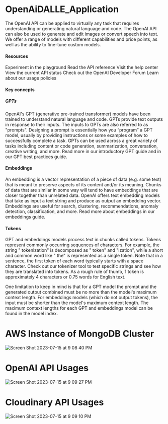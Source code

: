 # OpenAiDALLE_Application
The OpenAI API can be applied to virtually any task that requires understanding or generating natural language and code. The OpenAI API can also be used to generate and edit images or convert speech into text. We offer a range of models with different capabilities and price points, as well as the ability to fine-tune custom models.

<h4>Resources</h4>
Experiment in the playground
Read the API reference
Visit the help center
View the current API status
Check out the OpenAI Developer Forum
Learn about our usage policies

<h4>Key concepts</h4>

<h5>GPTs</h5>
OpenAI's GPT (generative pre-trained transformer) models have been trained to understand natural language and code. GPTs provide text outputs in response to their inputs. The inputs to GPTs are also referred to as "prompts". Designing a prompt is essentially how you “program” a GPT model, usually by providing instructions or some examples of how to successfully complete a task. GPTs can be used across a great variety of tasks including content or code generation, summarization, conversation, creative writing, and more. Read more in our introductory GPT guide and in our GPT best practices guide.

<h4>Embeddings</h4>
An embedding is a vector representation of a piece of data (e.g. some text) that is meant to preserve aspects of its content and/or its meaning. Chunks of data that are similar in some way will tend to have embeddings that are closer together than unrelated data. OpenAI offers text embedding models that take as input a text string and produce as output an embedding vector. Embeddings are useful for search, clustering, recommendations, anomaly detection, classification, and more. Read more about embeddings in our embeddings guide.

<h4>Tokens</h4>
GPT and embeddings models process text in chunks called tokens. Tokens represent commonly occurring sequences of characters. For example, the string " tokenization" is decomposed as " token" and "ization", while a short and common word like " the" is represented as a single token. Note that in a sentence, the first token of each word typically starts with a space character. Check out our tokenizer tool to test specific strings and see how they are translated into tokens. As a rough rule of thumb, 1 token is approximately 4 characters or 0.75 words for English text.

One limitation to keep in mind is that for a GPT model the prompt and the generated output combined must be no more than the model's maximum context length. For embeddings models (which do not output tokens), the input must be shorter than the model's maximum context length. The maximum context lengths for each GPT and embeddings model can be found in the model index.


# AWS Instance of MongoDB Cluster
![Screen Shot 2023-07-15 at 9 08 40 PM](https://github.com/gkozlowskidesign/OpenAiDALLE_Application/assets/82541715/6640fb81-4f70-4f0f-8e27-465b22c57ad2)
# OpenAI API Usages
![Screen Shot 2023-07-15 at 9 09 27 PM](https://github.com/gkozlowskidesign/OpenAiDALLE_Application/assets/82541715/3789cb22-9cc6-4e46-a863-d839df28fedf)
# Cloudinary API Usages
![Screen Shot 2023-07-15 at 9 09 10 PM](https://github.com/gkozlowskidesign/OpenAiDALLE_Application/assets/82541715/c4b1561d-141f-42ca-8e69-346a06573a2b)


